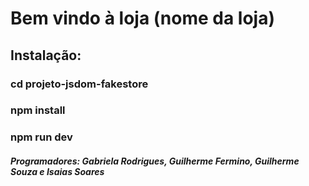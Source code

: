 # Bem vindo à loja (nome da loja)

## Instalação:

### cd projeto-jsdom-fakestore
### npm install
### npm run dev


##### Programadores: Gabriela Rodrigues, Guilherme Fermino, Guilherme Souza e Isaias Soares
